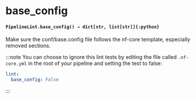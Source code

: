 # base_config

#### `PipelineLint.base_config() → dict[str, list[str]]{:python}`

Make sure the conf/base.config file follows the nf-core template, especially removed sections.

:::note
You can choose to ignore this lint tests by editing the file called
`.nf-core.yml` in the root of your pipeline and setting the test to false:

```yaml
lint:
  base_config: False
```

:::
